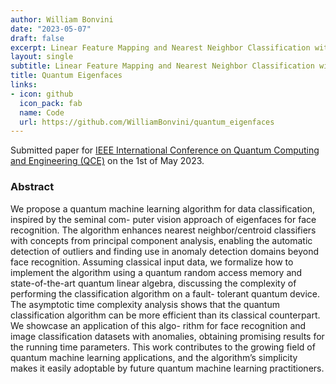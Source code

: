 ```yaml
---
author: William Bonvini
date: "2023-05-07"
draft: false
excerpt: Linear Feature Mapping and Nearest Neighbor Classification with Outlier Detection
layout: single
subtitle: Linear Feature Mapping and Nearest Neighbor Classification with Outlier Detection
title: Quantum Eigenfaces
links:
- icon: github
  icon_pack: fab
  name: Code
  url: https://github.com/WilliamBonvini/quantum_eigenfaces
---
```


Submitted paper for [IEEE International Conference on Quantum Computing and Engineering (QCE)](https://qce.quantum.ieee.org/2023/) on
the 1st of May 2023. 

### Abstract

We propose a quantum machine learning algorithm for data classification, inspired by the seminal com-
puter vision approach of eigenfaces for face recognition. The algorithm enhances nearest neighbor/centroid
classifiers with concepts from principal component analysis, enabling the automatic detection of outliers
and finding use in anomaly detection domains beyond face recognition. Assuming classical input data, we
formalize how to implement the algorithm using a quantum random access memory and state-of-the-art
quantum linear algebra, discussing the complexity of performing the classification algorithm on a fault-
tolerant quantum device. The asymptotic time complexity analysis shows that the quantum classification
algorithm can be more efficient than its classical counterpart. We showcase an application of this algo-
rithm for face recognition and image classification datasets with anomalies, obtaining promising results
for the running time parameters. This work contributes to the growing field of quantum machine learning
applications, and the algorithm’s simplicity makes it easily adoptable by future quantum machine learning
practitioners.



